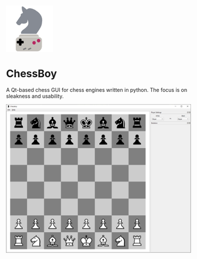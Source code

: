 ![ChessBoy](icons/ChessBoy.png)

# ChessBoy

A Qt-based chess GUI for chess engines written in python. The focus is on sleakness and usability.

![ChessBoy](htm/img/ChessBoy.PNG)
